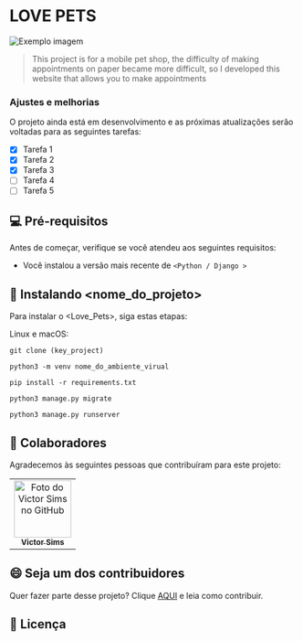 
# LOVE PETS


<img src="imagem.png" alt="Exemplo imagem">

> This project is for a mobile pet shop, the difficulty of making appointments on paper became more difficult, so I developed this website that allows you to make appointments

### Ajustes e melhorias

O projeto ainda está em desenvolvimento e as próximas atualizações serão voltadas para as seguintes tarefas:

- [x] Tarefa 1
- [x] Tarefa 2
- [x] Tarefa 3
- [ ] Tarefa 4
- [ ] Tarefa 5

## 💻 Pré-requisitos

Antes de começar, verifique se você atendeu aos seguintes requisitos:

- Você instalou a versão mais recente de `<Python / Django >`


## 🚀 Instalando <nome_do_projeto>

Para instalar o <Love_Pets>, siga estas etapas:

Linux e macOS:

```
git clone (key_project)

python3 -m venv nome_do_ambiente_virual

pip install -r requirements.txt

python3 manage.py migrate

python3 manage.py runserver
```


## 🤝 Colaboradores

Agradecemos às seguintes pessoas que contribuíram para este projeto:

<table>
  <tr>
    <td align="center">
      <a href="#" title="defina o título do link">
        <img src=" https://avatars.githubusercontent.com/u/99979031" width="100px;" alt="Foto do Victor Sims no GitHub"/><br>
        <sub>
          <b>Victor Sims</b>
        </sub>
      </a>
    </td>
  </tr>
</table>

## 😄 Seja um dos contribuidores

Quer fazer parte desse projeto? Clique [AQUI](CONTRIBUTING.md) e leia como contribuir.

## 📝 Licença
